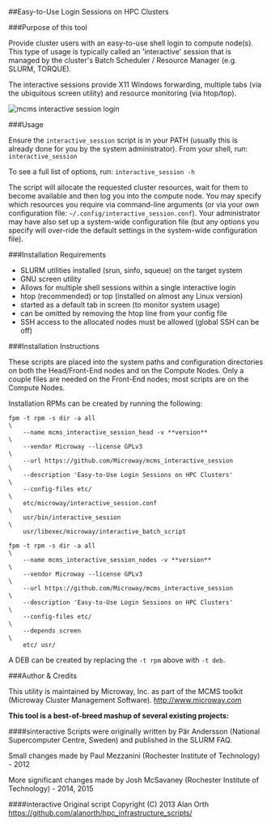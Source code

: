 ##Easy-to-Use Login Sessions on HPC Clusters

###Purpose of this tool

Provide cluster users with an easy-to-use shell login to compute node(s). This
type of usage is typically called an 'interactive' session that is managed by
the cluster's Batch Scheduler / Resource Manager (e.g. SLURM, TORQUE).

The interactive sessions provide X11 Windows forwarding, multiple tabs (via the
ubiquitous screen utility) and resource monitoring (via htop/top).

![mcms interactive session login](https://cloud.githubusercontent.com/assets/4153509/25530770/79d1dba6-2bf5-11e7-8f88-493ccb04cb85.png)

###Usage

Ensure the `interactive_session` script is in your PATH (usually this is
already done for you by the system administrator). From your shell, run:
`interactive_session`

To see a full list of options, run:
`interactive_session -h`

The script will allocate the requested cluster resources, wait for them to
become available and then log you into the compute node. You may specify which
resources you require via command-line arguments (or via your own configuration
file: `~/.config/interactive_session.conf`). Your administrator may have also
set up a system-wide configuration file (but any options you specify will
over-ride the default settings in the system-wide configuration file).

###Installation Requirements

* SLURM utilities installed (srun, sinfo, squeue) on the target system
* GNU screen utility
 * Allows for multiple shell sessions within a single interactive login
* htop (recommended) or top (installed on almost any Linux version)
 * started as a default tab in screen (to monitor system usage)
 * can be omitted by removing the htop line from your config file
* SSH access to the allocated nodes must be allowed (global SSH can be off)

###Installation Instructions

These scripts are placed into the system paths and configuration directories
on both the Head/Front-End nodes and on the Compute Nodes. Only a couple files
are needed on the Front-End nodes; most scripts are on the Compute Nodes.

Installation RPMs can be created by running the following:
```
fpm -t rpm -s dir -a all                                                     \
    --name mcms_interactive_session_head -v **version**                      \
    --vendor Microway --license GPLv3                                        \
    --url https://github.com/Microway/mcms_interactive_session               \
    --description 'Easy-to-Use Login Sessions on HPC Clusters'               \
    --config-files etc/                                                      \
    etc/microway/interactive_session.conf                                    \
    usr/bin/interactive_session                                              \
    usr/libexec/microway/interactive_batch_script
```
```
fpm -t rpm -s dir -a all                                                     \
    --name mcms_interactive_session_nodes -v **version**                     \
    --vendor Microway --license GPLv3                                        \
    --url https://github.com/Microway/mcms_interactive_session               \
    --description 'Easy-to-Use Login Sessions on HPC Clusters'               \
    --config-files etc/                                                      \
    --depends screen                                                         \
    etc/ usr/
```

A DEB can be created by replacing the `-t rpm` above with `-t deb`.

###Author & Credits

This utility is maintained by Microway, Inc. as part of the MCMS toolkit
(Microway Cluster Management Software). http://www.microway.com

**This tool is a best-of-breed mashup of several existing projects:**

####sinteractive
Scripts were originally written by Pär Andersson (National Supercomputer Centre, Sweden) and published in the SLURM FAQ.

Small changes made by Paul Mezzanini (Rochester Institute of Technology) - 2012

More significant changes made by Josh McSavaney (Rochester Institute of Technology) - 2014, 2015

####interactive
Original script Copyright (C) 2013 Alan Orth
https://github.com/alanorth/hpc_infrastructure_scripts/

